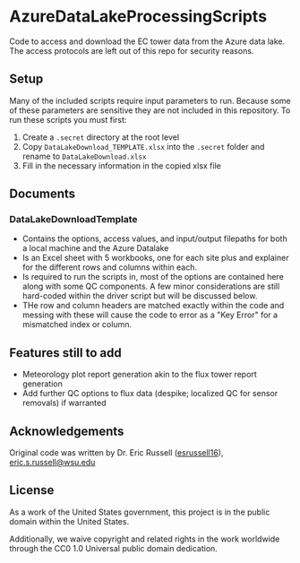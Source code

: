 # AzureDataLakeProcessingScripts

Code to access and download the EC tower data from the Azure data lake. The access protocols are left out of this repo for security reasons.

## Setup

Many of the included scripts require input parameters to run. Because some of these parameters are sensitive they are not included in this repository. To run these scripts you must first:

1. Create a `.secret` directory at the root level
2. Copy `DataLakeDownload_TEMPLATE.xlsx` into the `.secret` folder and rename to `DataLakeDownload.xlsx`
3. Fill in the necessary information in the copied xlsx file

## Documents

### DataLakeDownloadTemplate

- Contains the options, access values, and input/output filepaths for both a local machine and the Azure Datalake
- Is an Excel sheet with 5 workbooks, one for each site plus and explainer for the different rows and columns within each.
- Is required to run the scripts in, most of the options are contained here along with some QC components. A few minor considerations are still hard-coded within the driver script but will be discussed below.
- THe row and column headers are matched exactly within the code and messing with these will cause the code to error as a "Key Error" for a mismatched index or column.

## Features still to add

- Meteorology plot report generation akin to the flux tower report generation
- Add further QC options to flux data (despike; localized QC for sensor removals) if warranted

## Acknowledgements

Original code was written by Dr. Eric Russell ([esrussell16](https://github.com/esrussell16)), eric.s.russell@wsu.edu

## License

As a work of the United States government, this project is in the public domain within the United States.

Additionally, we waive copyright and related rights in the work worldwide through the CC0 1.0 Universal public domain dedication.